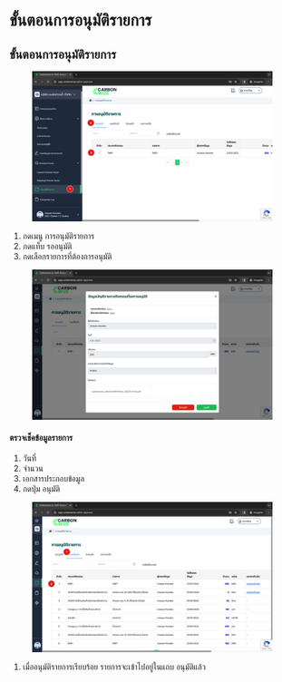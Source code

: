 # ขั้นตอนการอนุมัติรายการ

## **ขั้นตอนการอนุมัติรายการ**

<figure><img src="../../.gitbook/assets/image (25).png" alt=""><figcaption></figcaption></figure>

1. กดเมนู การอนุมัติรายการ
2. กดแท็บ รออนุมัติ
3. กดเลือกรายการที่ต้องการอนุมัติ

<figure><img src="../../.gitbook/assets/image (1) (1) (1) (1) (1) (1) (2) (1) (1).png" alt=""><figcaption></figcaption></figure>

#### ตรวจเช็คข้อมูลรายการ

1. วันที่
2. จำนวน
3. เอกสารประกอบข้อมูล
4. กดปุ่ม อนุมัติ

<figure><img src="../../.gitbook/assets/image (2) (1) (1) (1) (2).png" alt=""><figcaption></figcaption></figure>

1. เมื่ออนุมัติรายการเรียบร้อย รายการจะเข้าไปอยู่ในแถบ อนุมัติแล้ว
